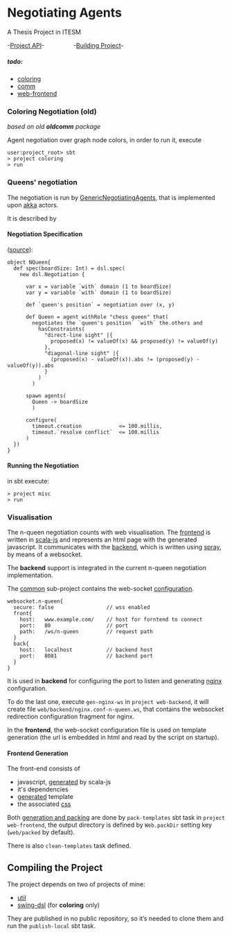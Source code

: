 Negotiating Agents
===
A Thesis Project in ITESM

-[Project API](http://fehu.github.io/agent-negotiation/unidoc/package.html)-
&nbsp;&nbsp;&nbsp;&nbsp;&nbsp;&nbsp;&nbsp; &nbsp;&nbsp;&nbsp;&nbsp;&nbsp;&nbsp;&nbsp;
-[Building Project](#compiling-the-project)-

##### todo:
  * [coloring](coloring/todo.md)
  * [comm](comm/todo.md)
  * [web-frontend](web/frontend/todo.md)

### Coloring Negotiation (old)
*based on old __oldcomm__ package*

Agent negotiation over graph node colors, in order to run it, execute
```
user:project_root> sbt
> project coloring
> run
```

### Queens' negotiation

The negotiation is run by [GenericNegotiatingAgents](misc/src/main/scala/feh/tec/agents/GenericNegotiatingAgent.scala),
that is implemented upon [akka](http://akka.io) actors.

It is described by

#### Negotiation Specification
([source](misc/src/main/scala/feh/tec/agents/NQueen.scala)):
```
object NQueen{
  def spec(boardSize: Int) = dsl.spec( 
    new dsl.Negotiation {
    
      var x = variable `with` domain (1 to boardSize)
      var y = variable `with` domain (1 to boardSize)
  
      def `queen's position` = negotiation over (x, y)
  
      def Queen = agent withRole "chess queen" that(
        negotiates the `queen's position` `with` the.others and
          hasConstraints(
            "direct-line sight" |{
              proposed(x) != valueOf(x) && proposed(y) != valueOf(y)
            },
            "diagonal-line sight" |{
              (proposed(x) - valueOf(x)).abs != (proposed(y) - valueOf(y)).abs
            }
          )
        )
  
      spawn agents(
        Queen -> boardSize
        )
  
      configure(
        timeout.creation            <= 100.millis,
        timeout.`resolve conflict`  <= 100.millis
      )
  })
}
```

#### Running the Negotiation

in sbt execute:
```
> project misc
> run
```

### Visualisation
 
The n-queen negotiation counts with web visualisation. The [frontend](web/frontend) is written in [scala-js](http://scala-js.org) and represents an html page with the generated javascript. It communicates with the [backend](web/backend), which is written using [spray](http://spray.io), by means of a websocket. 

The **backend** support is integrated in the current n-queen negotiation implementation.

The [common](web/common) sub-project contains the web-socket [configuration](web/common/src/main/resources/websocket.conf).
```
websocket.n-queen{
  secure: false                 // wss enabled
  front{
    host:   www.example.com/    // host for forntend to connect
    port:   80                  // port 
    path:   /ws/n-queen         // request path
  }
  back{
    host:   localhost           // backend host
    port:   8081                // backend port
  }
}
```

It is used in **backend** for configuring the port to listen and generating [nginx](http://nginx.org/) configuration.

To do the last one, execute `gen-nginx-ws` in `project web-backend`, it will create file `web/backend/nginx.conf-n-queen.ws`, that contains the websocket redirection configuration fragment for nginx.

In the **frontend**, the web-socket configuration file is used on template generation (the url is embedded in html and read by the script on startup).

#### Frontend Generation

The front-end consists of
* javascript, [generated](web/frontend/src/main/scala/feh/tec/web/NQueen.scala) by scala-js
* it's dependencies
* [generated](web/frontend/src/main/scala/feh/tec/web/gen/NQueenTemplate.scala) template
* the associated [css](web/frontend/styles/n-queen)

Both [generation and packing](web/frontend/src/main/scala/feh/tec/web/util/PackTemplates.scala) are done by `pack-templates` sbt task in `project web-frontend`, the output directory is defined by `Web.packDir` setting key 
(`web/packed` by default).

There is also `clean-templates` task defined.

## Compiling the Project

The project depends on two of projects of mine:
* [util](https://github.com/fehu/util)
* [swing-dsl](https://github.com/fehu/swing-dsl) (for **coloring** only)

They are published in no public repository, so it’s needed to clone them and run the `publish-local` sbt task.
